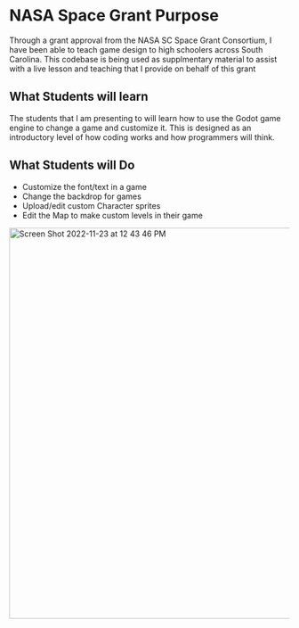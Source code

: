 # NASA Space Grant Purpose
Through a grant approval from the NASA SC Space Grant Consortium, I have been able to teach game design to high schoolers across South Carolina.
This codebase is being used as supplmentary material to assist with a live lesson and teaching that I provide on behalf of this grant

## What Students will learn ##
The students that I am presenting to will learn how to use the Godot game engine to change a game and customize it. This is designed as an introductory level of how coding works and how programmers will think.

## What Students will Do ##
- Customize the font/text in a game
- Change the backdrop for games
- Upload/edit custom Character sprites
- Edit the Map to make custom levels in their game


<img width="701" alt="Screen Shot 2022-11-23 at 12 43 46 PM" src="https://user-images.githubusercontent.com/77554911/203614061-35ce79cc-1cbb-4d0c-998f-8e8a4b521108.png">
